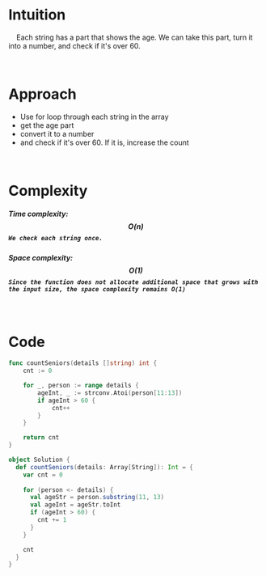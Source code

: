 # Intuition
&nbsp;&nbsp;&nbsp;&nbsp;Each string has a part that shows the age. We can take this part, turn it into a number, and check if it's over 60.

<br/>

# Approach
- Use for loop through each string in the array
- get the age part 
- convert it to a number
- and check if it's over 60. If it is, increase the count

<br/>

# Complexity
##### Time complexity: $$O(n)$$ `We check each string once.`

##### Space complexity: $$O(1)$$ `Since the function does not allocate additional space that grows with the input size, the space complexity remains O(1)`

<br/>

# Code
```go []
func countSeniors(details []string) int {
	cnt := 0

	for _, person := range details {
		ageInt, _ := strconv.Atoi(person[11:13])
		if ageInt > 60 {
			cnt++
		}
	}

	return cnt
}

```
```scala []
object Solution {
  def countSeniors(details: Array[String]): Int = {
    var cnt = 0
    
    for (person <- details) {
      val ageStr = person.substring(11, 13)
      val ageInt = ageStr.toInt
      if (ageInt > 60) {
        cnt += 1
      }
    }

    cnt
  }
}
```